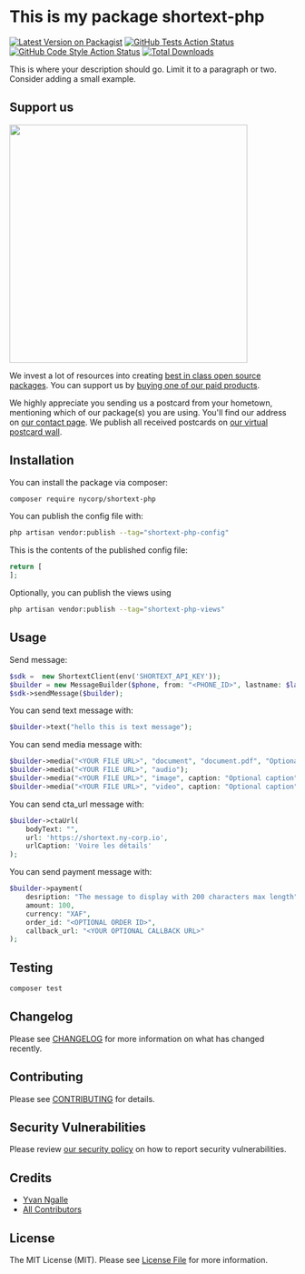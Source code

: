 # This is my package shortext-php

[![Latest Version on Packagist](https://img.shields.io/packagist/v/nycorp/shortext-php.svg?style=flat-square)](https://packagist.org/packages/nycorp/shortext-php)
[![GitHub Tests Action Status](https://img.shields.io/github/actions/workflow/status/nycorp/shortext-php/run-tests.yml?branch=main&label=tests&style=flat-square)](https://github.com/nycorp/shortext-php/actions?query=workflow%3Arun-tests+branch%3Amain)
[![GitHub Code Style Action Status](https://img.shields.io/github/actions/workflow/status/nycorp/shortext-php/fix-php-code-style-issues.yml?branch=main&label=code%20style&style=flat-square)](https://github.com/nycorp/shortext-php/actions?query=workflow%3A"Fix+PHP+code+style+issues"+branch%3Amain)
[![Total Downloads](https://img.shields.io/packagist/dt/nycorp/shortext-php.svg?style=flat-square)](https://packagist.org/packages/nycorp/shortext-php)

This is where your description should go. Limit it to a paragraph or two. Consider adding a small example.

## Support us

[<img src="https://github-ads.s3.eu-central-1.amazonaws.com/shortext-php.jpg?t=1" width="419px" />](https://spatie.be/github-ad-click/shortext-php)

We invest a lot of resources into creating [best in class open source packages](https://spatie.be/open-source). You can support us by [buying one of our paid products](https://spatie.be/open-source/support-us).

We highly appreciate you sending us a postcard from your hometown, mentioning which of our package(s) you are using. You'll find our address on [our contact page](https://spatie.be/about-us). We publish all received postcards on [our virtual postcard wall](https://spatie.be/open-source/postcards).

## Installation

You can install the package via composer:

```bash
composer require nycorp/shortext-php
```


You can publish the config file with:

```bash
php artisan vendor:publish --tag="shortext-php-config"
```

This is the contents of the published config file:

```php
return [
];
```

Optionally, you can publish the views using

```bash
php artisan vendor:publish --tag="shortext-php-views"
```

## Usage

Send message:

```php
$sdk =  new ShortextClient(env('SHORTEXT_API_KEY'));
$builder = new MessageBuilder($phone, from: "<PHONE_ID>", lastname: $lastname);
$sdk->sendMessage($builder);
```

You can send text message with:

```php
$builder->text("hello this is text message");
```

You can send media message with:

```php
$builder->media("<YOUR FILE URL>", "document", "document.pdf", "Optional caption");
$builder->media("<YOUR FILE URL>", "audio");
$builder->media("<YOUR FILE URL>", "image", caption: "Optional caption");
$builder->media("<YOUR FILE URL>", "video", caption: "Optional caption");
```

You can send cta_url message with:

```php
$builder->ctaUrl(
    bodyText: "",
    url: 'https://shortext.ny-corp.io',
    urlCaption: 'Voire les détails'
);
```

You can send payment message with:

```php
$builder->payment(
    desription: "The message to display with 200 characters max length",
    amount: 100,
    currency: "XAF",
    order_id: "<OPTIONAL ORDER ID>",
    callback_url: "<YOUR OPTIONAL CALLBACK URL>"
);
```

## Testing

```bash
composer test
```

## Changelog

Please see [CHANGELOG](CHANGELOG.md) for more information on what has changed recently.

## Contributing

Please see [CONTRIBUTING](CONTRIBUTING.md) for details.

## Security Vulnerabilities

Please review [our security policy](../../security/policy) on how to report security vulnerabilities.

## Credits

- [Yvan Ngalle](https://github.com/nycorp)
- [All Contributors](../../contributors)

## License

The MIT License (MIT). Please see [License File](LICENSE.md) for more information.
